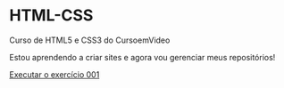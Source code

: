 # HTML-CSS
 Curso de HTML5 e CSS3 do CursoemVideo

Estou aprendendo a criar sites e agora vou gerenciar meus repositórios!

<a href="https://fabiojrmorais.github.io/HTML-CSS/Exercicios/ex001/index.html">Executar o exercício 001</a>